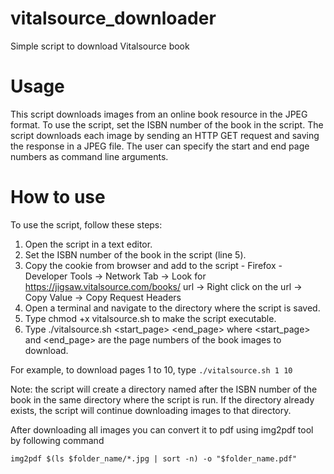 # vitalsource_downloader
Simple script to download Vitalsource book

# Usage

This script downloads images from an online book resource in the JPEG format.
To use the script, set the ISBN number of the book in the script. The script
downloads each image by sending an HTTP GET request and saving the response in a
JPEG file. The user can specify the start and end page numbers as command line
arguments.

# How to use
To use the script, follow these steps:

1. Open the script in a text editor.
2. Set the ISBN number of the book in the script (line 5).
3. Copy the cookie from browser and add to the script - Firefox - Developer Tools -> Network Tab -> Look for https://jigsaw.vitalsource.com/books/ url -> Right click on the url -> Copy Value -> Copy Request Headers
4. Open a terminal and navigate to the directory where the script is saved.
5. Type chmod +x vitalsource.sh to make the script executable.
6. Type ./vitalsource.sh <start_page> <end_page> where <start_page> and <end_page> are the page numbers of the book images to download.

For example, to download pages 1 to 10, type `./vitalsource.sh 1 10`

Note: the script will create a directory named after the ISBN number of the book in the same directory where the script is run. If the directory already exists, the script will continue downloading images to that directory.

After downloading all images you can convert it to pdf using img2pdf tool by following command 

`img2pdf $(ls $folder_name/*.jpg | sort -n) -o "$folder_name.pdf"`

